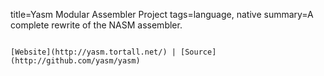 title=Yasm Modular Assembler Project
tags=language, native
summary=A complete rewrite of the NASM assembler.
~~~~~~

[Website](http://yasm.tortall.net/) | [Source](http://github.com/yasm/yasm)
